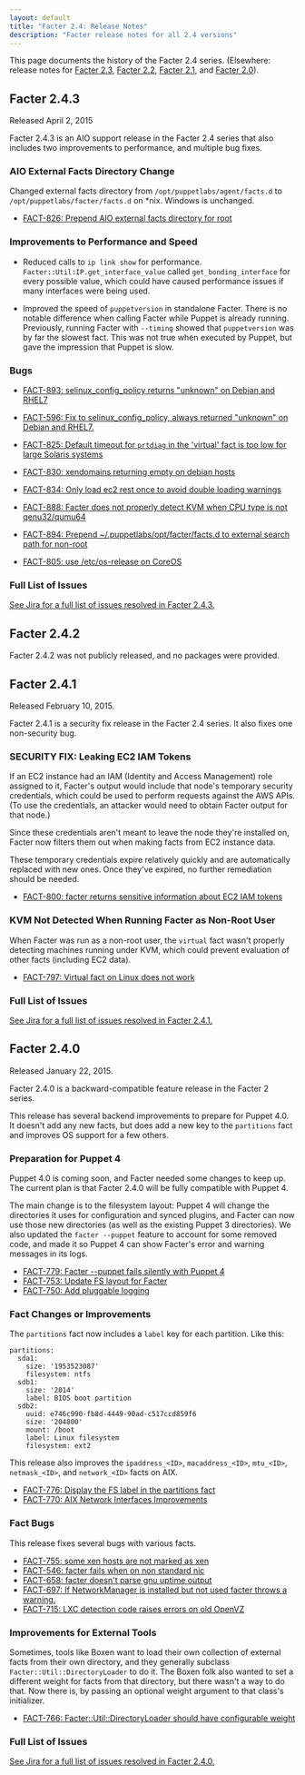 ```yaml
---
layout: default
title: "Facter 2.4: Release Notes"
description: "Facter release notes for all 2.4 versions"
---
```


This page documents the history of the Facter 2.4 series. (Elsewhere: release notes for [Facter 2.3](../2.3/release_notes.html), [Facter 2.2](../2.2/release_notes.html), [Facter 2.1](../2.1/release_notes.html), and [Facter 2.0](../2.0/release_notes.html)).

## Facter 2.4.3

Released April 2, 2015

Facter 2.4.3 is an AIO support release in the Facter 2.4 series that also includes two improvements to performance, and multiple bug fixes.

### AIO External Facts Directory Change
Changed external facts directory from `/opt/puppetlabs/agent/facts.d` to `/opt/puppetlabs/facter/facts.d` on *nix. Windows is unchanged.

* [FACT-826: Prepend AIO external facts directory for root](https://tickets.puppetlabs.com/browse/FACT-826)

### Improvements to Performance and Speed

* Reduced calls to `ip link show` for performance. `Facter::Util:IP.get_interface_value` called `get_bonding_interface` for every possible value, which could have caused performance issues if many interfaces were being used.

* Improved the speed of `puppetversion` in standalone Facter. There is no notable difference when calling Facter while Puppet is already running. Previously, running Facter with `--timing` showed that `puppetversion` was by far the slowest fact. This was not true when executed by Puppet, but gave the impression that Puppet is slow.  

### Bugs

* [FACT-893: selinux_config_policy returns "unknown" on Debian and RHEL7](https://tickets.puppetlabs.com/browse/FACT-893)

* [FACT-596: Fix to selinux_config_policy, always returned "unknown" on Debian and RHEL7.](https://tickets.puppetlabs.com/browse/FACT-596)

* [FACT-825: Default timeout for `prtdiag` in the 'virtual' fact is too low for large Solaris systems](https://tickets.puppetlabs.com/browse/FACT-825)

* [FACT-830: xendomains returning empty on debian hosts](https://tickets.puppetlabs.com/browse/FACT-830)

* [FACT-834: Only load ec2 rest once to avoid double loading warnings](https://tickets.puppetlabs.com/browse/FACT-834)

* [FACT-888: Facter does not properly detect KVM when CPU type is not qenu32/qumu64](https://tickets.puppetlabs.com/browse/FACT-888)

* [FACT-894: Prepend ~/.puppetlabs/opt/facter/facts.d to external search path for non-root](https://tickets.puppetlabs.com/browse/FACT-894)

* [FACT-805: use /etc/os-release on CoreOS](https://tickets.puppetlabs.com/browse/FACT-805)

### Full List of Issues

[See Jira for a full list of issues resolved in Facter 2.4.3.](https://tickets.puppetlabs.com/browse/FACT-596?jql=project%20%3D%20FACT%20AND%20fixVersion%20in%20%20(%22FACT%202.4.3%22%2C%20%22FACT%202.4.2%22)%20ORDER%20BY%20due%20ASC%2C%20priority%20DESC%2C%20created%20ASC)

## Facter 2.4.2

Facter 2.4.2 was not publicly released, and no packages were provided.

## Facter 2.4.1

Released February 10, 2015.

Facter 2.4.1 is a security fix release in the Facter 2.4 series. It also fixes one non-security bug.

### SECURITY FIX: Leaking EC2 IAM Tokens

If an EC2 instance had an IAM (Identity and Access Management) role assigned to it, Facter's output would include that node's temporary security credentials, which could be used to perform requests against the AWS APIs. (To use the credentials, an attacker would need to obtain Facter output for that node.)

Since these credentials aren't meant to leave the node they're installed on, Facter now filters them out when making facts from EC2 instance data.

These temporary credentials expire relatively quickly and are automatically replaced with new ones. Once they've expired, no further remediation should be needed.

* [FACT-800: facter returns sensitive information about EC2 IAM tokens](https://tickets.puppetlabs.com/browse/FACT-800)


### KVM Not Detected When Running Facter as Non-Root User

When Facter was run as a non-root user, the `virtual` fact wasn't properly detecting machines running under KVM, which could prevent evaluation of other facts (including EC2 data).

* [FACT-797: Virtual fact on Linux does not work](https://tickets.puppetlabs.com/browse/FACT-797)

### Full List of Issues

[See Jira for a full list of issues resolved in Facter 2.4.1.](https://tickets.puppetlabs.com/browse/FACT/fixforversion/12625/)


## Facter 2.4.0

Released January 22, 2015.

Facter 2.4.0 is a backward-compatible feature release in the Facter 2 series.

This release has several backend improvements to prepare for Puppet 4.0. It doesn't add any new facts, but does add a new key to the `partitions` fact and improves OS support for a few others.

### Preparation for Puppet 4

Puppet 4.0 is coming soon, and Facter needed some changes to keep up. The current plan is that Facter 2.4.0 will be fully compatible with Puppet 4.

The main change is to the filesystem layout: Puppet 4 will change the directories it uses for configuration and synced plugins, and Facter can now use those new directories (as well as the existing Puppet 3 directories). We also updated the `facter --puppet` feature to account for some removed code, and made it so Puppet 4 can show Facter's error and warning messages in its logs.

* [FACT-779: Facter --puppet fails silently with Puppet 4](https://tickets.puppetlabs.com/browse/FACT-779)
* [FACT-753: Update FS layout for Facter](https://tickets.puppetlabs.com/browse/FACT-753)
* [FACT-750: Add pluggable logging](https://tickets.puppetlabs.com/browse/FACT-750)

### Fact Changes or Improvements

The `partitions` fact now includes a `label` key for each partition. Like this:

    partitions:
      sda1:
        size: '1953523087'
        filesystem: ntfs
      sdb1:
        size: '2014'
        label: BIOS boot partition
      sdb2:
        uuid: e746c990-fb8d-4449-90ad-c517ccd859f6
        size: '204800'
        mount: /boot
        label: Linux filesystem
        filesystem: ext2

This release also improves the `ipaddress_<ID>`, `macaddress_<ID>`, `mtu_<ID>`, `netmask_<ID>`, and `network_<ID>` facts on AIX.

* [FACT-776: Display the FS label in the partitions fact](https://tickets.puppetlabs.com/browse/FACT-776)
* [FACT-770: AIX Network Interfaces Improvements](https://tickets.puppetlabs.com/browse/FACT-770)

### Fact Bugs

This release fixes several bugs with various facts.

* [FACT-755: some xen hosts are not marked as xen](https://tickets.puppetlabs.com/browse/FACT-755)
* [FACT-546: facter fails when on non standard nic](https://tickets.puppetlabs.com/browse/FACT-546)
* [FACT-658: facter doesn't parse gnu uptime output](https://tickets.puppetlabs.com/browse/FACT-658)
* [FACT-697: If NetworkManager is installed but not used facter throws a warning.](https://tickets.puppetlabs.com/browse/FACT-697)
* [FACT-715: LXC detection code raises errors on old OpenVZ](https://tickets.puppetlabs.com/browse/FACT-715)


### Improvements for External Tools

Sometimes, tools like Boxen want to load their own collection of external facts from their own directory, and they generally subclass `Facter::Util::DirectoryLoader` to do it. The Boxen folk also wanted to set a different weight for facts from that directory, but there wasn't a way to do that. Now there is, by passing an optional weight argument to that class's initializer.

* [FACT-766: Facter::Util::DirectoryLoader should have configurable weight](https://tickets.puppetlabs.com/browse/FACT-766)


### Full List of Issues

[See Jira for a full list of issues resolved in Facter 2.4.0.](https://tickets.puppetlabs.com/browse/FACT/fixforversion/12021/)
